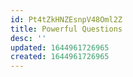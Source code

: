 ```yaml
---
id: Pt4tZkHNZEsnpV48Oml2Z
title: Powerful Questions
desc: ''
updated: 1644961726965
created: 1644961726965
---
```


